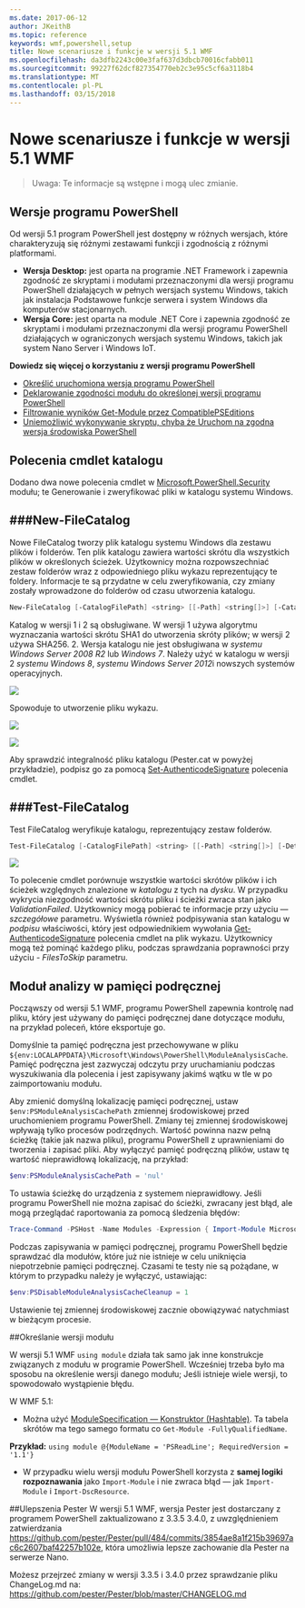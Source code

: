 ```yaml
---
ms.date: 2017-06-12
author: JKeithB
ms.topic: reference
keywords: wmf,powershell,setup
title: Nowe scenariusze i funkcje w wersji 5.1 WMF
ms.openlocfilehash: da3dfb2243c00e3faf637d3dbcb70016cfabb011
ms.sourcegitcommit: 99227f62dcf827354770eb2c3e95c5cf6a3118b4
ms.translationtype: MT
ms.contentlocale: pl-PL
ms.lasthandoff: 03/15/2018
---
```

# <a name="new-scenarios-and-features-in-wmf-51"></a>Nowe scenariusze i funkcje w wersji 5.1 WMF #

> Uwaga: Te informacje są wstępne i mogą ulec zmianie.

## <a name="powershell-editions"></a>Wersje programu PowerShell ##
Od wersji 5.1 program PowerShell jest dostępny w różnych wersjach, które charakteryzują się różnymi zestawami funkcji i zgodnością z różnymi platformami.

- **Wersja Desktop:** jest oparta na programie .NET Framework i zapewnia zgodność ze skryptami i modułami przeznaczonymi dla wersji programu PowerShell działających w pełnych wersjach systemu Windows, takich jak instalacja Podstawowe funkcje serwera i system Windows dla komputerów stacjonarnych.
- **Wersja Core:** jest oparta na module .NET Core i zapewnia zgodność ze skryptami i modułami przeznaczonymi dla wersji programu PowerShell działających w ograniczonych wersjach systemu Windows, takich jak system Nano Server i Windows IoT.

**Dowiedz się więcej o korzystaniu z wersji programu PowerShell**
- [Określić uruchomiona wersja programu PowerShell]()
- [Deklarowanie zgodności modułu do określonej wersji programu PowerShell]()
- [Filtrowanie wyników Get-Module przez CompatiblePSEditions]()
- [Uniemożliwić wykonywanie skryptu, chyba że Uruchom na zgodna wersja środowiska PowerShell]()

## <a name="catalog-cmdlets"></a>Polecenia cmdlet katalogu  

Dodano dwa nowe polecenia cmdlet w [Microsoft.PowerShell.Security](https://technet.microsoft.com/library/hh847877.aspx) modułu; te Generowanie i zweryfikować pliki w katalogu systemu Windows.  

###<a name="new-filecatalog"></a>New-FileCatalog 
--------------------------------

Nowe FileCatalog tworzy plik katalogu systemu Windows dla zestawu plików i folderów. Ten plik katalogu zawiera wartości skrótu dla wszystkich plików w określonych ścieżek. Użytkownicy można rozpowszechniać zestaw folderów wraz z odpowiedniego pliku wykazu reprezentujący te foldery. Informacje te są przydatne w celu zweryfikowania, czy zmiany zostały wprowadzone do folderów od czasu utworzenia katalogu.    

```powershell
New-FileCatalog [-CatalogFilePath] <string> [[-Path] <string[]>] [-CatalogVersion <int>] [-WhatIf] [-Confirm] [<CommonParameters>]
```
Katalog w wersji 1 i 2 są obsługiwane. W wersji 1 używa algorytmu wyznaczania wartości skrótu SHA1 do utworzenia skróty plików; w wersji 2 używa SHA256. 2. Wersja katalogu nie jest obsługiwana w *systemu Windows Server 2008 R2* lub *Windows 7*. Należy użyć w katalogu w wersji 2 *systemu Windows 8*, *systemu Windows Server 2012*i nowszych systemów operacyjnych.  

![](../images/NewFileCatalog.jpg)

Spowoduje to utworzenie pliku wykazu. 

![](../images/CatalogFile1.jpg)  

![](../images/CatalogFile2.jpg) 

Aby sprawdzić integralność pliku katalogu (Pester.cat w powyżej przykładzie), podpisz go za pomocą [Set-AuthenticodeSignature](https://technet.microsoft.com/library/hh849819.aspx) polecenia cmdlet.   


###<a name="test-filecatalog"></a>Test-FileCatalog 
--------------------------------

Test FileCatalog weryfikuje katalogu, reprezentujący zestaw folderów. 

```powershell
Test-FileCatalog [-CatalogFilePath] <string> [[-Path] <string[]>] [-Detailed] [-FilesToSkip <string[]>] [-WhatIf] [-Confirm] [<CommonParameters>]
```

![](../images/TestFileCatalog.jpg)

To polecenie cmdlet porównuje wszystkie wartości skrótów plików i ich ścieżek względnych znalezione w *katalogu* z tych na *dysku*. W przypadku wykrycia niezgodność wartości skrótu pliku i ścieżki zwraca stan jako *ValidationFailed*. Użytkownicy mogą pobierać te informacje przy użyciu *— szczegółowe* parametru. Wyświetla również podpisywania stan katalogu w *podpisu* właściwości, który jest odpowiednikiem wywołania [Get-AuthenticodeSignature](https://technet.microsoft.com/library/hh849805.aspx) polecenia cmdlet na plik wykazu. Użytkownicy mogą też pominąć każdego pliku, podczas sprawdzania poprawności przy użyciu *- FilesToSkip* parametru. 


## <a name="module-analysis-cache"></a>Moduł analizy w pamięci podręcznej ##
Począwszy od wersji 5.1 WMF, programu PowerShell zapewnia kontrolę nad pliku, który jest używany do pamięci podręcznej dane dotyczące modułu, na przykład poleceń, które eksportuje go.

Domyślnie ta pamięć podręczna jest przechowywane w pliku `${env:LOCALAPPDATA}\Microsoft\Windows\PowerShell\ModuleAnalysisCache`.
Pamięć podręczna jest zazwyczaj odczytu przy uruchamianiu podczas wyszukiwania dla polecenia i jest zapisywany jakimś wątku w tle w po zaimportowaniu modułu.

Aby zmienić domyślną lokalizację pamięci podręcznej, ustaw `$env:PSModuleAnalysisCachePath` zmiennej środowiskowej przed uruchomieniem programu PowerShell. Zmiany tej zmiennej środowiskowej wpływają tylko procesów podrzędnych. Wartość powinna nazw pełną ścieżkę (takie jak nazwa pliku), programu PowerShell z uprawnieniami do tworzenia i zapisać pliki. Aby wyłączyć pamięć podręczną plików, ustaw tę wartość nieprawidłową lokalizację, na przykład:

```powershell
$env:PSModuleAnalysisCachePath = 'nul'
```

To ustawia ścieżkę do urządzenia z systemem nieprawidłowy. Jeśli programu PowerShell nie można zapisać do ścieżki, zwracany jest błąd, ale mogą przeglądać raportowania za pomocą śledzenia błędów:

```powershell
Trace-Command -PSHost -Name Modules -Expression { Import-Module Microsoft.PowerShell.Management -Force }
```

Podczas zapisywania w pamięci podręcznej, programu PowerShell będzie sprawdzać dla modułów, które już nie istnieje w celu uniknięcia niepotrzebnie pamięci podręcznej.
Czasami te testy nie są pożądane, w którym to przypadku należy je wyłączyć, ustawiając:

```powershell
$env:PSDisableModuleAnalysisCacheCleanup = 1
```

Ustawienie tej zmiennej środowiskowej zacznie obowiązywać natychmiast w bieżącym procesie.

##<a name="specifying-module-version"></a>Określanie wersji modułu

W wersji 5.1 WMF `using module` działa tak samo jak inne konstrukcje związanych z modułu w programie PowerShell. Wcześniej trzeba było ma sposobu na określenie wersji danego modułu; Jeśli istnieje wiele wersji, to spowodowało wystąpienie błędu.


W WMF 5.1:

* Można użyć [ModuleSpecification — Konstruktor (Hashtable)](https://msdn.microsoft.com/library/jj136290). Ta tabela skrótów ma tego samego formatu co `Get-Module -FullyQualifiedName`.

**Przykład:** `using module @{ModuleName = 'PSReadLine'; RequiredVersion = '1.1'}`

* W przypadku wielu wersji modułu PowerShell korzysta z **samej logiki rozpoznawania** jako `Import-Module` i nie zwraca błąd — jak `Import-Module` i `Import-DscResource`.


##<a name="improvements-to-pester"></a>Ulepszenia Pester
W wersji 5.1 WMF, wersja Pester jest dostarczany z programem PowerShell zaktualizowano z 3.3.5 3.4.0, z uwzględnieniem zatwierdzania https://github.com/pester/Pester/pull/484/commits/3854ae8a1f215b39697ac6c2607baf42257b102e, która umożliwia lepsze zachowanie dla Pester na serwerze Nano. 

Możesz przejrzeć zmiany w wersji 3.3.5 i 3.4.0 przez sprawdzanie pliku ChangeLog.md na: https://github.com/pester/Pester/blob/master/CHANGELOG.md

